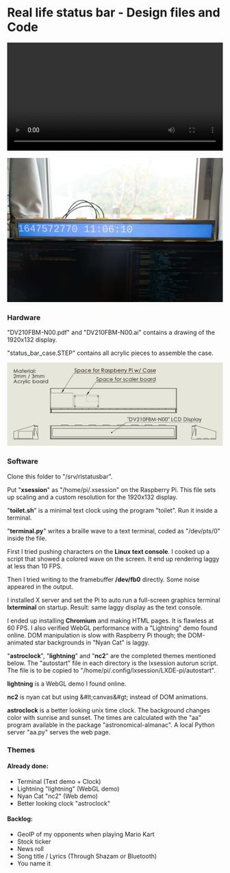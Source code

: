 # Real life status bar - Design files and Code

<video src="c0004.webm" style="width: 100%;" autoplay loop alt="Nyan cat"></video>

![Clock on top of my display](dsc07885.jpg)

### Hardware
"DV210FBM-N00.pdf" and "DV210FBM-N00.ai" contains a drawing of the 1920x132 display.

"status_bar_case.STEP" contains all acrylic pieces to assemble the case.

![Plan of the acrylic case](plan.png)

### Software

Clone this folder to "/srv/rlstatusbar".

Put "**xsession**" as "/home/pi/.xsession" on the Raspberry Pi. This file sets up scaling and a custom resolution for the 1920x132 display.

"**toilet.sh**" is a minimal text clock using the program "toilet". Run it inside a terminal.

"**terminal.py**" writes a braille wave to a text terminal, coded as "/dev/pts/0" inside the file.
 
First I tried pushing characters on the **Linux text console**. I cooked up a script that showed a colored wave on the screen. It end up rendering laggy at less than 10 FPS.

Then I tried writing to the framebuffer **/dev/fb0** directly. Some noise appeared in the output. 

I installed X server and set the Pi to auto run a full-screen graphics terminal **lxterminal** on startup. Result: same laggy display as the text console.

I ended up installing **Chromium** and making HTML pages. It is flawless at 60 FPS. I also verified WebGL performance with a "Lightning" demo found online. DOM manipulation is slow with Raspberry Pi though; the DOM-animated star backgrounds in "Nyan Cat" is laggy.

"**astroclock**", "**lightning**" and "**nc2**" are the completed themes mentioned below. The "autostart" file in each directory is the lxsession autorun script. The file is to be copied to "/home/pi/.config/lxsession/LXDE-pi/autostart".

**lightning** is a WebGL demo I found online.

**nc2** is nyan cat but using &#lt;canvas&#gt; instead of DOM animations.

**astroclock** is a better looking unix time clock. The background changes color with sunrise and sunset. The times are calculated with the "aa" program available in the package "astronomical-almanac". A local Python server "aa.py" serves the web page.

### Themes
#### Already done:
* Terminal (Text demo + Clock)
* Lightning "lightning" (WebGL demo) 
* Nyan Cat "nc2" (Web demo)
* Better looking clock "astroclock"

#### Backlog:
* GeoIP of my opponents when playing Mario Kart
* Stock ticker
* News roll
* Song title / Lyrics (Through Shazam or Bluetooth)
* You name it